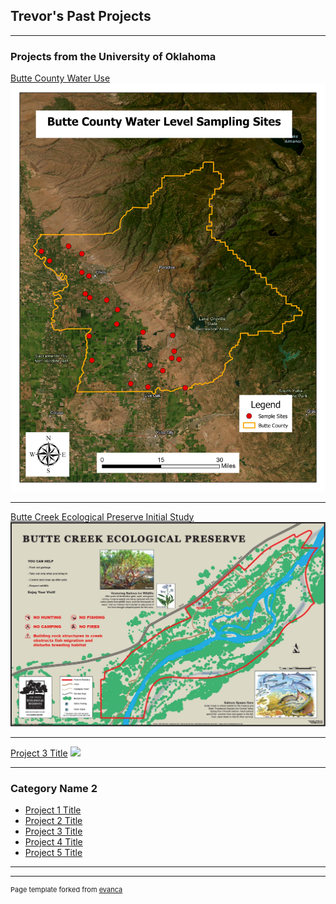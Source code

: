 ## Trevor's Past Projects

---

### Projects from the University of Oklahoma 

[Butte County Water Use](/sample_page)
<img src="images/Butte_County_Water_Level_Sampling_Sites.jpg?raw=true"/>

---
[Butte Creek Ecological Preserve Initial Study](/pdf/sample_presentation.pdf)
<img src="images/BCEP_MAP_2018.JPG?raw=true"/>

---
[Project 3 Title](http://example.com/)
<img src="images/dummy_thumbnail.jpg?raw=true"/>

---

### Category Name 2

- [Project 1 Title](http://example.com/)
- [Project 2 Title](http://example.com/)
- [Project 3 Title](http://example.com/)
- [Project 4 Title](http://example.com/)
- [Project 5 Title](http://example.com/)

---




---
<p style="font-size:11px">Page template forked from <a href="https://github.com/evanca/quick-portfolio">evanca</a></p>
<!-- Remove above link if you don't want to attibute -->
